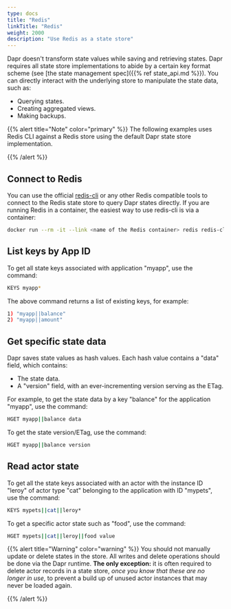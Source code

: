```yaml
---
type: docs
title: "Redis"
linkTitle: "Redis"
weight: 2000
description: "Use Redis as a state store"
---
```


Dapr doesn't transform state values while saving and retrieving states. Dapr requires all state store implementations to abide by a certain key format scheme (see [the state management spec]({{% ref state_api.md %}}). You can directly interact with the underlying store to manipulate the state data, such as:

- Querying states.
- Creating aggregated views.
- Making backups.

{{% alert title="Note" color="primary" %}}
The following examples uses Redis CLI against a Redis store using the default Dapr state store implementation.

{{% /alert %}}

## Connect to Redis

You can use the official [redis-cli](https://redis.io/topics/rediscli) or any other Redis compatible tools to connect to the Redis state store to query Dapr states directly. If you are running Redis in a container, the easiest way to use redis-cli is via a container:

```bash
docker run --rm -it --link <name of the Redis container> redis redis-cli -h <name of the Redis container>
```

## List keys by App ID

To get all state keys associated with application "myapp", use the command:

```bash
KEYS myapp*
```

The above command returns a list of existing keys, for example:

```bash
1) "myapp||balance"
2) "myapp||amount"
```

## Get specific state data

Dapr saves state values as hash values. Each hash value contains a "data" field, which contains:

- The state data.
- A "version" field, with an ever-incrementing version serving as the ETag.

For example, to get the state data by a key "balance" for the application "myapp", use the command:

```bash
HGET myapp||balance data
```

To get the state version/ETag, use the command:

```bash
HGET myapp||balance version
```

## Read actor state

To get all the state keys associated with an actor with the instance ID "leroy" of actor type "cat" belonging to the application with ID "mypets", use the command:

```bash
KEYS mypets||cat||leroy*
```

To get a specific actor state such as "food", use the command:

```bash
HGET mypets||cat||leroy||food value
```

{{% alert title="Warning" color="warning" %}}
You should not manually update or delete states in the store. All writes and delete operations should be done via the Dapr runtime. **The only exception:** it is often required to delete actor records in a state store, _once you know that these are no longer in use_, to prevent a build up of unused actor instances that may never be loaded again.

{{% /alert %}}